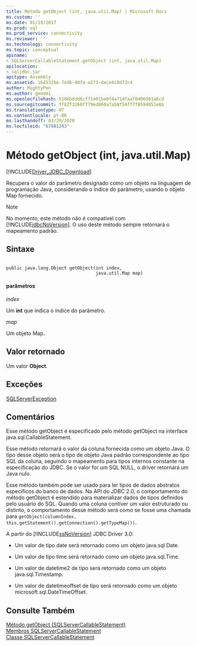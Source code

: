 ```yaml
---
title: Método getObject (int, java.util.Map) | Microsoft Docs
ms.custom: ''
ms.date: 01/19/2017
ms.prod: sql
ms.prod_service: connectivity
ms.reviewer: ''
ms.technology: connectivity
ms.topic: conceptual
apiname:
- SQLServerCallableStatement.getObject (int, java.util.Map)
apilocation:
- sqljdbc.jar
apitype: Assembly
ms.assetid: 164532be-7ed6-40fa-a273-dece4c8d72c4
author: MightyPen
ms.author: genemi
ms.openlocfilehash: 5106bddd6cf71401be0f4a71dfaaf0406901a6cd
ms.sourcegitcommit: ff82f3260ff79ed860a7a58f54ff7f0594851e6b
ms.translationtype: HT
ms.contentlocale: pt-BR
ms.lasthandoff: 03/29/2020
ms.locfileid: "67981243"
---
```

# <a name="getobject-method-int-javautilmap"></a>Método getObject (int, java.util.Map)
[!INCLUDE[Driver_JDBC_Download](../../../includes/driver_jdbc_download.md)]

  Recupera o valor do parâmetro designado como um objeto na linguagem de programação Java, considerando o índice do parâmetro, usando o objeto Map fornecido.  
  
> [!NOTE]  
>  No momento, este método não é compatível com [!INCLUDE[jdbcNoVersion](../../../includes/jdbcnoversion_md.md)]. O uso deste método sempre retornará o mapeamento padrão.  
  
## <a name="syntax"></a>Sintaxe  
  
```  
  
public java.lang.Object getObject(int index,  
                                  java.util.Map map)  
```  
  
#### <a name="parameters"></a>parâmetros  
 *index*  
  
 Um **int** que indica o índice do parâmetro.  
  
 *map*  
  
 Um objeto Map.  
  
## <a name="return-value"></a>Valor retornado  
 Um valor **Object**.  
  
## <a name="exceptions"></a>Exceções  
 [SQLServerException](../../../connect/jdbc/reference/sqlserverexception-class.md)  
  
## <a name="remarks"></a>Comentários  
 Esse método getObject é especificado pelo método getObject na interface java.sql.CallableStatement.  
  
 Esse método retornará o valor da coluna fornecida como um objeto Java. O tipo desse objeto será o tipo de objeto Java padrão correspondente ao tipo SQL da coluna, seguindo o mapeamento para tipos internos constante na especificação do JDBC. Se o valor for um SQL NULL, o driver retornará um Java nulo.  
  
 Esse método também pode ser usado para ler tipos de dados abstratos específicos do banco de dados. Na API do JDBC 2.0, o comportamento do método getObject é estendido para materializar dados de tipos definidos pelo usuário do SQL. Quando uma coluna contiver um valor estruturado ou distinto, o comportamento desse método será como se fosse uma chamada para `getObject(columnIndex, this.getStatement().getConnection().getTypeMap())`.  
  
 A partir do [!INCLUDE[ssNoVersion](../../../includes/ssnoversion-md.md)] JDBC Driver 3.0:  
  
-   Um valor de tipo date será retornado como um objeto java.sql.Date.  
  
-   Um valor de tipo time será retornado como um objeto java.sql.Time.  
  
-   Um valor de datetime2 de tipo será retornado como um objeto java.sql.Timestamp.  
  
-   Um valor de datetimeoffset de tipo será retornado como um objeto microsoft.sql.DateTimeOffset.  
  
## <a name="see-also"></a>Consulte Também  
 [Método getObject &#40;SQLServerCallableStatement&#41;](../../../connect/jdbc/reference/getobject-method-sqlservercallablestatement.md)   
 [Membros SQLServerCallableStatement](../../../connect/jdbc/reference/sqlservercallablestatement-members.md)   
 [Classe SQLServerCallableStatement](../../../connect/jdbc/reference/sqlservercallablestatement-class.md)  
  
  
